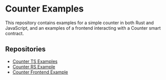 # Counter Examples

This repository contains examples for a simple counter in both Rust and JavaScript, and an examples of a frontend interacting with a Counter smart contract. 

## Repositories

- [Counter TS Examples](contract-ts)
- [Counter RS Example](contract-rs)
- [Counter Frontend Example](frontend)